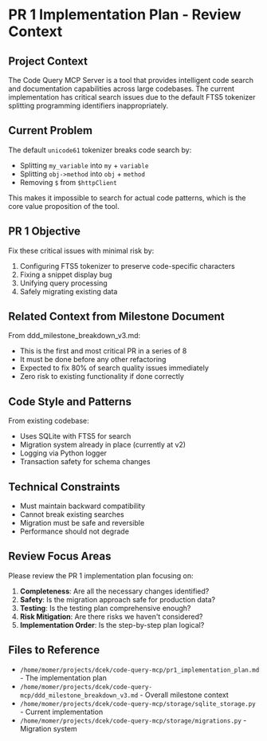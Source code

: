 # PR 1 Implementation Plan - Review Context

## Project Context
The Code Query MCP Server is a tool that provides intelligent code search and documentation capabilities across large codebases. The current implementation has critical search issues due to the default FTS5 tokenizer splitting programming identifiers inappropriately.

## Current Problem
The default `unicode61` tokenizer breaks code search by:
- Splitting `my_variable` into `my` + `variable`
- Splitting `obj->method` into `obj` + `method`  
- Removing `$` from `$httpClient`

This makes it impossible to search for actual code patterns, which is the core value proposition of the tool.

## PR 1 Objective
Fix these critical issues with minimal risk by:
1. Configuring FTS5 tokenizer to preserve code-specific characters
2. Fixing a snippet display bug
3. Unifying query processing
4. Safely migrating existing data

## Related Context from Milestone Document
From ddd_milestone_breakdown_v3.md:
- This is the first and most critical PR in a series of 8
- It must be done before any other refactoring
- Expected to fix 80% of search quality issues immediately
- Zero risk to existing functionality if done correctly

## Code Style and Patterns
From existing codebase:
- Uses SQLite with FTS5 for search
- Migration system already in place (currently at v2)
- Logging via Python logger
- Transaction safety for schema changes

## Technical Constraints
- Must maintain backward compatibility
- Cannot break existing searches
- Migration must be safe and reversible
- Performance should not degrade

## Review Focus Areas
Please review the PR 1 implementation plan focusing on:
1. **Completeness**: Are all the necessary changes identified?
2. **Safety**: Is the migration approach safe for production data?
3. **Testing**: Is the testing plan comprehensive enough?
4. **Risk Mitigation**: Are there risks we haven't considered?
5. **Implementation Order**: Is the step-by-step plan logical?

## Files to Reference
- `/home/momer/projects/dcek/code-query-mcp/pr1_implementation_plan.md` - The implementation plan
- `/home/momer/projects/dcek/code-query-mcp/ddd_milestone_breakdown_v3.md` - Overall milestone context
- `/home/momer/projects/dcek/code-query-mcp/storage/sqlite_storage.py` - Current implementation
- `/home/momer/projects/dcek/code-query-mcp/storage/migrations.py` - Migration system